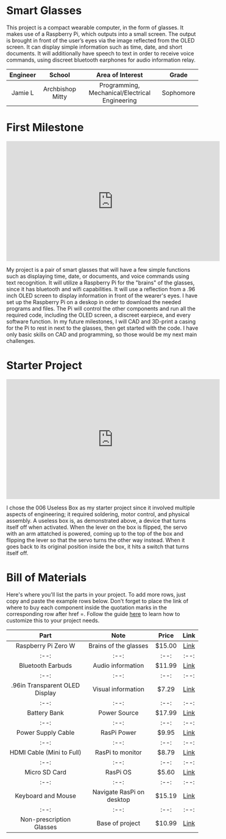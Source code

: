 # Smart Glasses
This project is a compact wearable computer, in the form of glasses. It makes use of a Raspberry Pi, which outputs into a small screen. The output is brought in front of the user’s eyes via the image reflected from the OLED screen. It can display simple information such as time, date, and short documents. It will additionally have speech to text in order to receive voice commands, using discreet bluetooth earphones for audio information relay.  

| **Engineer** | **School** | **Area of Interest** | **Grade** |
|:--:|:--:|:--:|:--:|
| Jamie L | Archbishop Mitty | Programming, Mechanical/Electrical Engineering | Sophomore

<!---**Replace the BlueStamp logo below with an image of yourself and your completed project. Follow the guide [here](https://tomcam.github.io/least-github-pages/adding-images-github-pages-site.html) if you need help.**

![Headstone Image](logo.svg)
  
<!---# Final Milestone
For your final milestone, explain the outcome of your project. Key details to include are:
- What you've accomplished since your previous milestone
- What your biggest challenges and triumphs were at BSE
- A summary of key topics you learned about
- What you hope to learn in the future after everything you've learned at BSE

**Don't forget to replace the text below with the embedding for your milestone video. Go to Youtube, click Share -> Embed, and copy and paste the code to replace what's below.**

<!--<iframe width="560" height="315" src="https://www.youtube.com/embed/F7M7imOVGug" title="YouTube video player" frameborder="0" allow="accelerometer; autoplay; clipboard-write; encrypted-media; gyroscope; picture-in-picture; web-share" allowfullscreen></iframe>-->

<!--# Second Milestone
For your second milestone, explain what you've worked on since your previous milestone. You can highlight:
- Technical details of what you've accomplished and how they contribute to the final goal
- What has been surprising about the project so far
- Previous challenges you faced that you overcame
- What needs to be completed before your final milestone 

**Don't forget to replace the text below with the embedding for your milestone video. Go to Youtube, click Share -> Embed, and copy and paste the code to replace what's below.**

<iframe width="560" height="315" src="https://www.youtube.com/embed/y3VAmNlER5Y" title="YouTube video player" frameborder="0" allow="accelerometer; autoplay; clipboard-write; encrypted-media; gyroscope; picture-in-picture; web-share" allowfullscreen></iframe>-->

# First Milestone

<iframe width="560" height="315" src="https://www.youtube.com/embed/QWJzpe3_Zj4" title="YouTube video player" frameborder="0" allow="accelerometer; autoplay; clipboard-write; encrypted-media; gyroscope; picture-in-picture; web-share" allowfullscreen></iframe>

My project is a pair of smart glasses that will have a few simple functions such as displaying time, date, or documents, and voice commands using text recognition. It will utilize a Raspberry Pi for the "brains" of the glasses, since it has bluetooth and wifi capabilities. It will use a reflection from a .96 inch OLED screen to display information in front of the wearer's eyes. I have set up the Raspberry Pi on a deskop in order to download the needed programs and files. The Pi will control the other components and run all the required code, including the OLED screen, a discreet earpiece, and every software function. In my future milestones, I will CAD and 3D-print a casing for the Pi to rest in next to the glasses, then get started with the code. I have only basic skills on CAD and programming, so those would be my next main challenges.

# Starter Project

<iframe width="560" height="315" src="https://www.youtube.com/embed/zXdnlKfFbyw" title="YouTube video player" frameborder="0" allow="accelerometer; autoplay; clipboard-write; encrypted-media; gyroscope; picture-in-picture; web-share" allowfullscreen></iframe>

I chose the 006 Useless Box as my starter project since it involved multiple aspects of engineering; it required soldering, motor control, and physical assembly. A useless box is, as demonstrated above, a device that turns itself off when activated. When the lever on the box is flipped, the servo with an arm attatched is powered, coming up to the top of the box and flipping the lever so that the servo turns the other way instead. When it goes back to its original position inside the box, it hits a switch that turns itself off.

<!--# Schematics 
Here's where you'll put images of your schematics. [Tinkercad](https://www.tinkercad.com/blog/official-guide-to-tinkercad-circuits) and [Fritzing](https://fritzing.org/learning/) are both great resoruces to create professional schematic diagrams, though BSE recommends Tinkercad becuase it can be done easily and for free in the browser. 

# Code
Here's where you'll put your code. The syntax below places it into a block of code. Follow the guide [here]([url](https://www.markdownguide.org/extended-syntax/)) to learn how to customize it to your project needs. -->

<!---```python
print("Hello World!")
```--->

# Bill of Materials
Here's where you'll list the parts in your project. To add more rows, just copy and paste the example rows below.
Don't forget to place the link of where to buy each component inside the quotation marks in the corresponding row after href =. Follow the guide [here]([url](https://www.markdownguide.org/extended-syntax/)) to learn how to customize this to your project needs. 

| **Part** | **Note** | **Price** | **Link** |
|:--:|:--:|:--:|:--:|
| Raspberry Pi Zero W | Brains of the glasses | $15.00 | <a href="https://www.pishop.us/product/raspberry-pi-zero-w/"> Link </a> |
|:--:|:--:|:--:|:--:|
| Bluetooth Earbuds | Audio information | $11.99 | <a href="https://www.amazon.com/BEBEN-Wireless-Bluetooth-Headphones-Waterproof/dp/B09SFZ7JZ8/"> Link </a> |
|:--:|:--:|:--:|:--:|
| .96in Transparent OLED Display | Visual information | $7.29 | <a href="https://www.amazon.com/HiLetgo-Serial-128X64-Display-Color/dp/B06XRCQZRX/ref=asc_df_B06XRBTBTB/?tag=&linkCode=df0&hvadid=312232463708&hvpos=&hvnetw=g&hvrand=18168632221262009846&hvpone=&hvptwo=&hvqmt=&hvdev=c&hvdvcmdl=&hvlocint=&hvlocphy=9032171&hvtargid=pla-563271619351&ref=&adgrpid=57656765450&th=1"> Link </a> |
|:--:|:--:|:--:|:--:|
| Battery Bank | Power Source | $17.99 | <a href="https://www.amazon.com/Anker-PowerCore-Ultra-Compact-High-Speed-Technology/dp/B01CU1EC6Y"> Link </a> |
|:--:|:--:|:--:|:--:|
| Power Supply Cable | RasPi Power | $9.95 | <a href="https://www.amazon.com/CanaKit-Raspberry-Supply-Adapter-Listed/dp/B00MARDJZ4"> Link </a> |
|:--:|:--:|:--:|:--:|
| HDMI Cable (Mini to Full) | RasPi to monitor | $8.79 | <a href="https://www.amazon.com/AmazonBasics-High-Speed-Mini-HDMI-Adapter-Cable/dp/B014I8UEGY/"> Link </a> |
|:--:|:--:|:--:|:--:|
| Micro SD Card | RasPi OS | $5.60 | <a href="hhttps://www.amazon.com/Center-Memory-Adapter-Mobile-Storage/dp/B09MC3MKYS"> Link </a> |
|:--:|:--:|:--:|:--:|
| Keyboard and Mouse | Navigate RasPi on desktop | $15.19 | <a href="https://www.amazon.com/Rii-Ultra-slim-Wireless-Multimedia-Raspberry/dp/B07BF3LFN3"> Link </a> |
|:--:|:--:|:--:|:--:|
| Non-prescription Glasses | Base of project | $10.99 | <a href="https://www.amazon.com/GQUEEN-201512-Fashion-Rectangular-Glasses/dp/B00ZRD1MEI/"> Link </a> |


<!---# Other Resources/Examples
One of the best parts about Github is that you can view how other people set up their own work. Here are some past BSE portfolios that are awesome examples. You can view how they set up their portfolio, and you can view their index.md files to understand how they implemented different portfolio components.
- [Example 1](https://trashytuber.github.io/YimingJiaBlueStamp/)
- [Example 2](https://sviatil0.github.io/Sviatoslav_BSE/)
- [Example 3](https://arneshkumar.github.io/arneshbluestamp/)

To watch the BSE tutorial on how to create a portfolio, click here.--->
